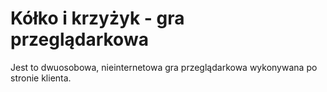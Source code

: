 # Kółko i krzyżyk - gra przeglądarkowa <br>
Jest to dwuosobowa, nieinternetowa gra przeglądarkowa wykonywana po stronie klienta.
